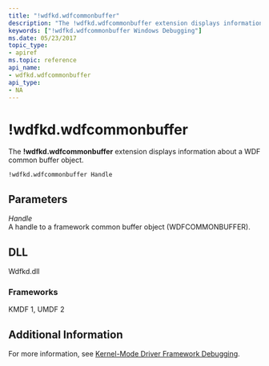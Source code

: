 ```yaml
---
title: "!wdfkd.wdfcommonbuffer"
description: "The !wdfkd.wdfcommonbuffer extension displays information about a WDF common buffer object."
keywords: ["!wdfkd.wdfcommonbuffer Windows Debugging"]
ms.date: 05/23/2017
topic_type:
- apiref
ms.topic: reference
api_name:
- wdfkd.wdfcommonbuffer
api_type:
- NA
---
```


# !wdfkd.wdfcommonbuffer

The **!wdfkd.wdfcommonbuffer** extension displays information about a WDF common buffer object.

```dbgcmd
!wdfkd.wdfcommonbuffer Handle
```

## Parameters

<span id="_______Handle______"></span><span id="_______handle______"></span><span id="_______HANDLE______"></span> *Handle*   
A handle to a framework common buffer object (WDFCOMMONBUFFER).

## DLL

Wdfkd.dll

### Frameworks

KMDF 1, UMDF 2

## Additional Information

For more information, see [Kernel-Mode Driver Framework Debugging](../debugger/kernel-mode-driver-framework-debugging.md).

